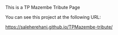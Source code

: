 This is a TP Mazembe Tribute Page


You can see this project at the following URL:

https://saleherehani.github.io/TPMazembe-tribute/
